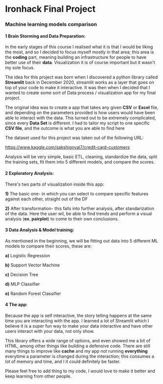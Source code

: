 # Ironhack Final Project


### Machine learning models comparison 

#### 1 Brain Storming and Data Preparation: 


In the early stages of this course I realised what it is that I would be liking the most, and so I decided to focus myself mostly in that area; this area is the **coding** part, meaning building an infrastructure for people to have better use of their **data**. Visualization it is of course important but it wasn't my sole focus. 

The idea for this project was born when I discovered a python library called **Streamlit** back in December 2020, streamlit works as a layer that goes on top of your code to make it interactive. It was then when I decided that I wanted to create some sort of Data process / visualization app for my final project. 

The original idea was to create a app that takes any given **CSV** or **Excel** file, and depending on the parameters provided is how users would have been able to interact with the data. This turned out to be extremely complicated, since every **Data Set** is different. I had to tailor my script to one specific **CSV file**, and the outcome is what you are able to find here

The dataset used for this project was taken out of the following URL:

https://www.kaggle.com/sakshigoyal7/credit-card-customers

Analysis will be very simple, basic ETL, cleaning, standardize the data, split the training sets, fit them into 5 different models, and compare the scores. 



#### 2 Exploratory Analysis: 

There's two parts of visualization inside this app: 

**1)** The basic one- in which you can select to compare specific features against each other, straight out of the DF 

**2)** After transformation- this falls into further analysis, after standarization of the data. Here the user wil, be able to find trends and perform a visual analysis (**ex. pairplot**) to come to their own conclusions. 



#### 3 Data Analysis & Model training: 

As mentioned in the beginning, we will be fitting out data into 5 different ML models to compare their scores, these are:

**a)** Logistic Regression

**b)** Support Vector Machine

**c)** Decision Tree

**d)** MLP Classifier

**e)** Random Forest Classifier



#### 4 The app: 

Because the app is self interactive, the story telling happens at the same time you are interacting with the app. I learned a lot of Streamlit which I believe it is a super fun way to make your data interactive and have other users interact with your data, not only show. 

This library offers a wide range of options, and even showed me a bit of HTML, among other things like building a defensive code. There are still many things to improve like **cache** and my app not running **everything** everytime a parameter is changed during the interaction; this consumes a lot of memory and time, and I it could definitely be faster.

Please feel free to add thing to my code, I would love to make it better and keep learning from other people. 


